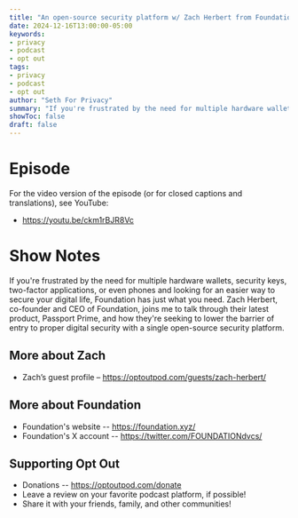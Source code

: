 ```yaml
---
title: "An open-source security platform w/ Zach Herbert from Foundation"
date: 2024-12-16T13:00:00-05:00
keywords:
- privacy
- podcast
- opt out
tags:
- privacy
- podcast
- opt out
author: "Seth For Privacy"
summary: "If you're frustrated by the need for multiple hardware wallets, security keys, two-factor applications, or even phones and looking for an easier way to secure your digital life, Foundation has just what you need. Zach Herbert, co-founder and CEO of Foundation, joins me to talk through their latest product, Passport Prime, and how they're seeking to lower the barrier of entry to proper digital security with a single open-source security platform."
showToc: false
draft: false
---
```


# Episode

<div id="buzzsprout-player-16284365"></div><script src="https://www.buzzsprout.com/1790481/episodes/16284365-an-open-source-security-platform-w-zach-herbert-from-foundation.js?container_id=buzzsprout-player-16284365&player=small" type="text/javascript" charset="utf-8"></script>

For the video version of the episode (or for closed captions and translations), see YouTube:

- <https://youtu.be/ckm1rBJR8Vc>

# Show Notes

If you're frustrated by the need for multiple hardware wallets, security keys, two-factor applications, or even phones and looking for an easier way to secure your digital life, Foundation has just what you need. Zach Herbert, co-founder and CEO of Foundation, joins me to talk through their latest product, Passport Prime, and how they're seeking to lower the barrier of entry to proper digital security with a single open-source security platform.

## More about Zach

- Zach’s guest profile – https://optoutpod.com/guests/zach-herbert/

## More about Foundation

- Foundation's website -- https://foundation.xyz/
- Foundation's X account -- https://twitter.com/FOUNDATIONdvcs/

## Supporting Opt Out

- Donations -- https://optoutpod.com/donate
- Leave a review on your favorite podcast platform, if possible!
- Share it with your friends, family, and other communities!
